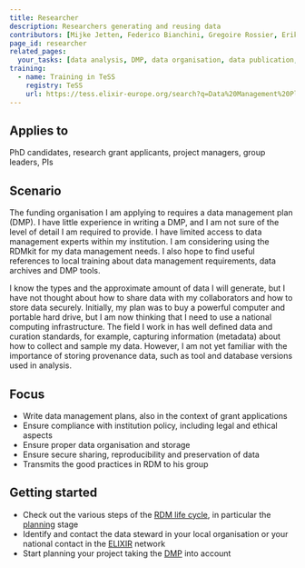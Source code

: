 ```yaml
---
title: Researcher
description: Researchers generating and reusing data
contributors: [Mijke Jetten, Federico Bianchini, Gregoire Rossier, Erik Hjerde, Siiri Fuchs, Minna Ahokas, Priit Adler, Alexander Botzki, Robert Andrews, Celia van Gelder, Daniel Wibberg, Graham Hughes, Marko Vidak, Pedro Fernandes, Pinar Alper, Victoria Dominguez D. Angel, Wolmar Nyberg Åkerström, Alexia Cardona, Munazah Andrabi]
page_id: researcher
related_pages: 
  your_tasks: [data analysis, DMP, data organisation, data publication, data quality, existing data, metadata, identifiers, data provenance]
training:
  - name: Training in TeSS
    registry: TeSS
    url: https://tess.elixir-europe.org/search?q=Data%20Management%20Planning#materials
---
```


## Applies to
PhD candidates, research grant applicants, project managers, group leaders, PIs

## Scenario
The funding organisation I am applying to requires a data management plan (DMP). I have little experience in writing a DMP, and I am not sure of the level of detail I am required to provide. I have limited access to data management experts within my institution. I am considering using the RDMkit for my data management needs. I also hope to find useful references to local training about data management requirements, data archives and DMP tools.

I know the types and the approximate amount of data I will generate, but I have not thought about how to share data with my collaborators and how to store data securely. Initially, my plan was to buy a powerful computer and portable hard drive, but I am now thinking that I need to use a national computing infrastructure. The field I work in has well defined data and curation standards, for example, capturing information (metadata) about how to collect and sample my data. However, I am not yet familiar with the importance of storing provenance data, such as tool and database versions used in analysis.


## Focus

* Write data management plans, also in the context of grant applications
* Ensure compliance with institution policy, including legal and ethical aspects
* Ensure proper data organisation and storage
* Ensure secure sharing, reproducibility and preservation of data
* Transmits the good practices in RDM to his group

## Getting started

* Check out the various steps of the [RDM life cycle](index), in particular the [planning](planning) stage
* Identify and contact the data steward in your local organisation or your national contact in the [ELIXIR](https://elixir-europe.org/about-us/how-funded/eu-projects/converge/wp1/dm-coordinators) network
* Start planning your project taking the [DMP](data_management_plan) into account

